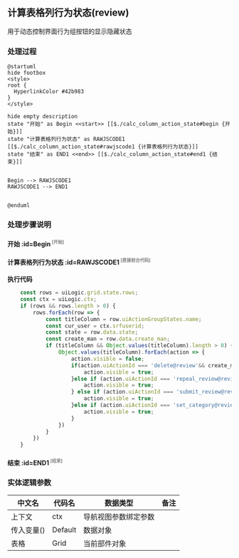 ## 计算表格列行为状态(review) <!-- {docsify-ignore-all} -->

   用于动态控制界面行为组按钮的显示隐藏状态

### 处理过程

```plantuml
@startuml
hide footbox
<style>
root {
  HyperlinkColor #42b983
}
</style>

hide empty description
state "开始" as Begin <<start>> [[$./calc_column_action_state#begin {开始}]]
state "计算表格列行为状态" as RAWJSCODE1  [[$./calc_column_action_state#rawjscode1 {计算表格列行为状态}]]
state "结束" as END1 <<end>> [[$./calc_column_action_state#end1 {结束}]]


Begin --> RAWJSCODE1
RAWJSCODE1 --> END1


@enduml
```


### 处理步骤说明

#### 开始 :id=Begin<sup class="footnote-symbol"> <font color=gray size=1>[开始]</font></sup>




#### 计算表格列行为状态 :id=RAWJSCODE1<sup class="footnote-symbol"> <font color=gray size=1>[直接前台代码]</font></sup>



<p class="panel-title"><b>执行代码</b></p>

```javascript
	const rows = uiLogic.grid.state.rows;
    const ctx = uiLogic.ctx;
	if (rows && rows.length > 0) {
		rows.forEach(row => {
			const titleColumn = row.uiActionGroupStates.name;
			const cur_user = ctx.srfuserid;
			const state = row.data.state;
			const create_man = row.data.create_man;
			if (titleColumn && Object.values(titleColumn).length > 0) {
				Object.values(titleColumn).forEach(action => {
                    action.visible = false;
                    if(action.uiActionId === 'delete@review'&& create_man == cur_user){
                        action.visible = true;
                    }else if (action.uiActionId === 'repeal_review@review'&& create_man == cur_user && state == '20' ) {
						action.visible = true;
					} else if (action.uiActionId === 'submit_review@review'&& create_man == cur_user && (state == '10'||state == '50') ) {
						action.visible = true;
					}else if (action.uiActionId === 'set_category@review'&& create_man == cur_user){
                        action.visible = true;
                    }
				})
			}
		})
	}

```

#### 结束 :id=END1<sup class="footnote-symbol"> <font color=gray size=1>[结束]</font></sup>






### 实体逻辑参数

|    中文名   |    代码名    |  数据类型      |备注 |
| --------| --------| --------  | --------   |
|上下文|ctx|导航视图参数绑定参数||
|传入变量(<i class="fa fa-check"/></i>)|Default|数据对象||
|表格|Grid|当前部件对象||
